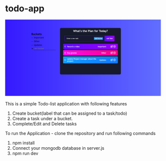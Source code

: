 # todo-app
![snapshot of the todo-app](./snap1.PNG)

This is a simple Todo-list application with following features
1. Create bucket(label that can be assigned to a task/todo)
2. Create a task under a bucket.
3. Complete/Edit and Delete tasks

To run the Application - clone the repository and run following commands
1. npm install
2. Connect your mongodb database in server.js
3. npm run dev

